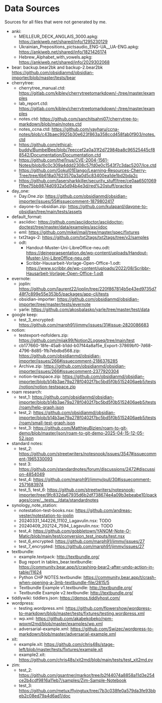 # Data Sources

Sources for all files that were not generated by me.

- anki:
  - MEILLEUR_DECK_ANGLAIS_3000.apkg: https://ankiweb.net/shared/info/1295230129
  - Ukrainian_Prepositions_pictsaudio_ENG-UA__UA-ENG.apkg: https://ankiweb.net/shared/info/1821426174
  - Hebrew_Alphabet_with_vowels.apkg: https://ankiweb.net/shared/info/2029302068
- bear: backup.bear2bk and backup-2.bear2bk https://github.com/obsidianmd/obsidian-importer/blob/master/tests/bear
- cherrytree:
  - cherrytree_manual.ctd: https://gitlab.com/kibley/cherrytreetomarkdown/-/tree/master/examples
  - lab_report.ctd: https://gitlab.com/kibley/cherrytreetomarkdown/-/tree/master/examples
  - notes.ctd: https://github.com/sanchitsahni07/cherrytree-to-markdown/blob/main/notes.ctd
  - notes_ccna.ctd: https://github.com/yayharu/ccna-notes/blob/c43baec9925b30e623f863a358ccd458fab0f903/notes.ctd
  - https://github.com/ethical-buddy/BumbelBee/blob/7eeccef2a0a31f2d72984ba8c96525445cf88542/Documentation/Documentation.ctd
  - https://github.com/thel1nus/CVE-2004-1561-Notes/blob/6c0c309a4ddd2308c57fd0e0c1543f7c3dac5207/Ice.ctd
  - https://github.com/Gokul01Elango/Learning-Resources-Cherry-Tree/tree/6b618a07623570a3a0d5c83400ea1de1bd2bda2c
  - https://github.com/lasersharkkiller/security_stuff/tree/ce0aa6501069f1fee75bb9874d0932a5d94b4e3d/red%20stuff/practice
- day_one:
  - Day.One.zip: https://github.com/obsidianmd/obsidian-importer/issues/55#issuecomment-1879802417
  - dayone-to-obsidian.zip: https://github.com/kulapard/dayone-to-obsidian/tree/main/tests/assets
- default_format:
  - asciidoc: https://github.com/asciidoctor/asciidoctor-doctest/tree/master/data/examples/asciidoc
  - eml: https://github.com/mikel/mail/tree/master/spec/fixtures
  - txt2tags-2: https://github.com/txt2tags/txt2tags/tree/v2/samples
  - odt:
    - Handout-Muster-Uni-LibreOffice-neu.odt: https://deinepraesentation.de/wp-content/uploads/Handout-Muster-Uni-LibreOffice-neu.odt
    - Scribbr-Hausarbeit-Vorlage-Open-Office-1.odt: https://www.scribbr.de/wp-content/uploads/2022/08/Scribbr-Hausarbeit-Vorlage-Open-Office-1.odt
- evernote:
  - joplin: https://github.com/laurent22/joplin/tree/220f867814b5e43ed9735d748f7c899e55e353b5/packages/app-cli/tests
  - obsidian-importer: https://github.com/obsidianmd/obsidian-importer/tree/master/tests/evernote
  - yarle: https://github.com/akosbalasko/yarle/tree/master/test/data
- google keep:
  - test_3_encrypted: https://github.com/marph91/jimmy/issues/31#issue-2820086683
- notion:
  - testexport-nofolders.zip: https://github.com/mijak99/Notion2Logseq/tree/main/test
  - cb177660-18fe-45a8-b1dd-b07f44a8af5e_Export-37869bf0-7d68-4796-8d85-1fb7ebdbd568.zip: https://github.com/obsidianmd/obsidian-importer/issues/266#issuecomment-2186376285
  - Archive.zip: https://github.com/obsidianmd/obsidian-importer/issues/266#issuecomment-2377920304
  - notion-testspace.zip: https://github.com/obsidianmd/obsidian-importer/blob/b14b3ae79a278f0402f7bc5bd5f0b5152406aeb5/tests/notion/notion-testspace.zip
- roam research:
  - test_1: https://github.com/obsidianmd/obsidian-importer/blob/b14b3ae79a278f0402f7bc5bd5f0b5152406aeb5/tests/roam/help-graph.json
  - test_2: https://github.com/obsidianmd/obsidian-importer/blob/b14b3ae79a278f0402f7bc5bd5f0b5152406aeb5/tests/roam/small-test-graph.json
  - test_3: https://github.com/MatthieuBizien/roam-to-git-demo/blob/master/json/roam-to-git-demo-2025-04-15-12-05-52.json
- standard notes:
  - test_2: https://github.com/streetwriters/notesnook/issues/3547#issuecomment-1965330093
  - test 3: https://github.com/standardnotes/forum/discussions/2472#discussion-4854049
  - test_4: https://github.com/marph91/jimmy/pull/30#issuecomment-2571683974
  - test_5, test_6: https://github.com/streetwriters/notesnook-importer/tree/9fc832da67935d6b2df738674e4a09b3ebeabe10/packages/core/__tests__/data/standardnotes
- synology_note_station:
  - notestation-test-books.nsx: https://github.com/andreas-vester/notestation-to-joplin
  - 20240331_144226_11102_Lagavulin.nsx: TODO
  - 20240409_202124_7594_Lagavulin.nsx: TODO
  - test_4: https://github.com/gobbletown/YANOM-Note-O-Matic/blob/main/test/conversion_test_inputs/test.nsx
  - test_6_encrypted: https://github.com/marph91/jimmy/issues/27
  - test_7_encrypted: https://github.com/marph91/jimmy/issues/27
- textbundle:
  - example.textpack: http://textbundle.org/
  - Bug report in tables_bear.textbundle: https://community.bear.app/t/crashing-bear2-after-undo-action-in-table/11624
  - Python CHP NOTES.textbundle: https://community.bear.app/t/crash-when-opening-a-3mb-textbundle-file/2815/5
  - Textbundle Example v1.textbundle: http://textbundle.org/
  - Textbundle Example v2.textbundle: http://textbundle.org/
- tiddlywiki: tiddlers.json: https://demos.tiddlyhost.com/
- wordpress:
  - testing.wordpress.xml: https://github.com/flowershow/wordpress-to-markdown/blob/master/tests/fixtures/testing.wordpress.xml
  - wp.xml: https://github.com/akabekobeko/npm-wpxml2md/blob/master/examples/wp.xml
  - adversarial-example.xml: https://github.com/Swizec/wordpress-to-markdown/blob/master/adversarial-example.xml
- xit:
  - example.xit: https://github.com/chris48s/stage-left/blob/master/tests/fixtures/example.xit
  - example2.xit: https://github.com/chris48s/xit2md/blob/main/tests/test_xit2md.py
- zim:
  - test_2: https://github.com/gsantner/markor/tree/b2f44074a8858a11d3e254ce2b4cdf9816a11eb7/samples/Zim-Sample-Notebook
  - test_3: https://github.com/metux/flyingtux/tree/7b3c038fe0a579da3fe93bbeb2c08ed79a4d6ad1/doc
